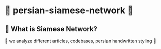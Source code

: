 # 🖤 persian-siamese-network 🖤


## 🖤 What is Siamese Network?  

🖤 we analyze different articles, codebases, persian handwritten styling 🖤
